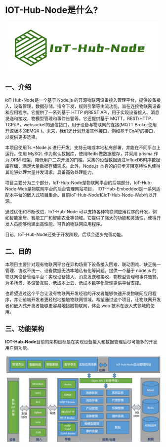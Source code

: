# IOT-Hub-Node是什么?


![](attachments/logo.png)


## 一、介绍

IoT-Hub-Node是一个基于 Node.js 的开源物联网设备接入管理平台，提供设备接入，设备管理，数据存储，指令下发，规则引擎等主流功能，旨在连接物联网设备和应用程序。它提供了一系列基于 HTTP 的REST API，用于实现设备接入、消息发送和接收，物模型管理和事件告警等。它还提供基于 MQTT，REST/HTTP，TCP/IP，websocket的通信接口，用于设备与物联网的连接(MQTT Broker使用开源版本的EMQX )。未来，我们还计划开发其他接口，例如基于CoAP的接口，以提供更多选择。

本项目使用Ts +Node.js 进行开发，支持云端或本地私有部署，并能在不同平台上运行。使用 MySQL 作为默认数据库，使用Redis做数据缓存，并采用 prisma 作为 ORM 框架，降低用户二次开发的门槛。采集的设备数据通过InfluxDB时序数据库存储，满足大量数据存储需求。此外，Node.js 本身的的异步非阻塞特性也使得其能够处理大量并发请求，具备高效处理能力。

项目主要分为三个部分，IoT-Hub-Node是物联网平台的后端部分，IoT-Hub-Node-Web是物联网平台的后台管理网站项目，
IOT-Hub-Embedded是一系列适配本平台的嵌入式项目集合。目前IoT-Hub-Node和IoT-Hub-Node-Web均以开源。

通过优化和不断改进，IoT-Hub-Node 可以支持各种物联网应用程序的开发，例如智能家居、智能工厂和智能农业等领域。它提供了强大的功能和灵活性，使得开发人员能够构建出高性能、可靠的物联网应用程序。

目前，IoT-Hub-Node还处于开发阶段，后续会逐步完善功能。

## 二、目的

本项目主要针对现有物联网平台在异构场景下设备接入困难、联动困难、缺乏统一管理、协议不统一、设备数据无法本地私有化等问题。提供一个基于 node.js 的物联网设备管理平台：实现设备接入、消息发送和接收，物模型管理和事件告警。为多场景、多设备互联、低成本上云、低成本数字化管理提供平台支撑。

也希望通过这个平台让没有物联网开发经验的开发者能够快速开发物联网应用程序，并让前端开发者更轻松地接触物联网领域。希望通过这个项目，让物联网开发者和嵌入式开发者能够更容易地接触物联网，体会 web 技术在嵌入式领域的使用。

## 三、功能架构

**IOT-Hub-Node**目前的架构目标是在实现设备接入和数据管理后尽可能多的开发用户侧功能。

![](attachments/Pasted%20image%2020240313172843%201.png)



